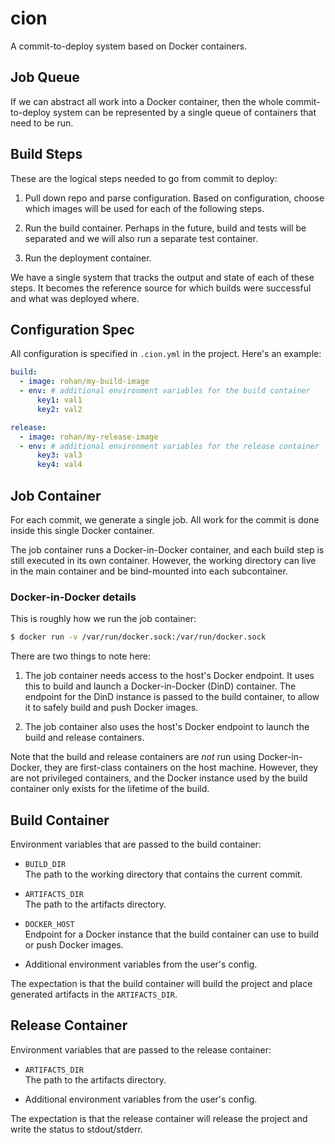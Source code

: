 cion
===
A commit-to-deploy system based on Docker containers.

Job Queue
---
If we can abstract all work into a Docker container, then the whole commit-to-deploy system can be represented by a single queue of containers that need to be run.

Build Steps
---
These are the logical steps needed to go from commit to deploy:

1. Pull down repo and parse configuration. Based on configuration, choose which images will be used for each of the following steps.

2. Run the build container. Perhaps in the future, build and tests will be separated and we will also run a separate test container.

3. Run the deployment container.

We have a single system that tracks the output and state of each of these steps. It becomes the reference source for which builds were successful and what was deployed where.

Configuration Spec
---

All configuration is specified in `.cion.yml` in the project. Here's an example:

```yaml
build:
  - image: rohan/my-build-image
  - env: # additional environment variables for the build container
      key1: val1
      key2: val2

release:
  - image: rohan/my-release-image
  - env: # additional environment variables for the release container
      key3: val3
      key4: val4
```

Job Container
---

For each commit, we generate a single job. All work for the commit is done inside this single Docker container.

The job container runs a Docker-in-Docker container, and each build step is still executed in its own container. However, the working directory can live in the main container and be bind-mounted into each subcontainer.

### Docker-in-Docker details

This is roughly how we run the job container:

```bash
$ docker run -v /var/run/docker.sock:/var/run/docker.sock
```

There are two things to note here:

1. The job container needs access to the host's Docker endpoint. It uses this to build and launch a Docker-in-Docker (DinD) container. The endpoint for the DinD instance is passed to the build container, to allow it to safely build and push Docker images.

2. The job container also uses the host's Docker endpoint to launch the build and release containers.

Note that the build and release containers are *not* run using Docker-in-Docker, they are first-class containers on the host machine. However, they are not privileged containers, and the Docker instance used by the build container only exists for the lifetime of the build.

Build Container
---

Environment variables that are passed to the build container:

* `BUILD_DIR`<br />
  The path to the working directory that contains the current commit.

* `ARTIFACTS_DIR`<br />
  The path to the artifacts directory.

* `DOCKER_HOST`<br />
  Endpoint for a Docker instance that the build container can use to build or push Docker images.

* Additional environment variables from the user's config.

The expectation is that the build container will build the project and place generated artifacts in the `ARTIFACTS_DIR`.

Release Container
---

Environment variables that are passed to the release container:

* `ARTIFACTS_DIR`<br />
  The path to the artifacts directory.

* Additional environment variables from the user's config.

The expectation is that the release container will release the project and write the status to stdout/stderr.
